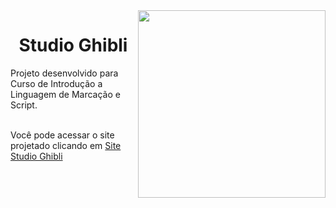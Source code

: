 <img src="https://media1.giphy.com/media/v1.Y2lkPTc5MGI3NjExZ3U4bHQzMDNjZDkybThrc3ppaGI2YmVsMmYzdDliOG1qdXI1djl0cCZlcD12MV9pbnRlcm5hbF9naWZfYnlfaWQmY3Q9Zw/yALcFbrKshfoY/giphy.gif" align="right" width="300">

<h1 align="center"> Studio Ghibli </h1>
Projeto desenvolvido para Curso de Introdução a Linguagem de Marcação e Script.
<br></br>

Você pode acessar o site projetado clicando em [Site Studio Ghibli](https://pizza2u.github.io/Projeto_Studio_Ghibli/)
